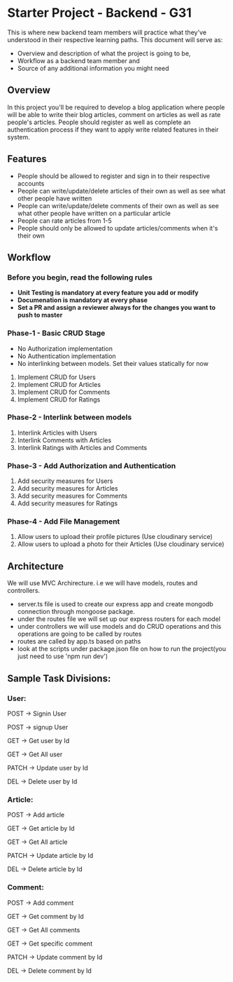 # Starter Project - Backend - G31
This is where new backend team members will practice what they've understood in their respective learning paths. This document will serve as:
- Overview and description of what the project is going to be, 
- Workflow as a backend team member and
- Source of any additional information you might need

## Overview
In this project you'll be required to develop a blog application where people will be able to write their blog articles, comment on articles as well as rate people's articles. 
People should register as well as complete an authentication process if they want to apply write related features in their system.

## Features
- People should be allowed to register and sign in to their respective accounts
- People can write/update/delete articles of their own as well as see what other people have written
- People can write/update/delete comments of their own as well as see what other people have written on a particular article
- People can rate articles from 1-5 
- People should only be allowed to update articles/comments when it's their own

## Workflow 
### Before you begin, read the following rules
- **Unit Testing is mandatory at every feature you add or modify**
- **Documenation is mandatory at every phase**
- **Set a PR and assign a reviewer always for the changes you want to push to master**

### Phase-1 - Basic CRUD Stage
- No Authorization implementation
- No Authentication implementation
- No interlinking between models. Set their values statically for now
1. Implement CRUD for Users
2. Implement CRUD for Articles
3. Implement CRUD for Comments
4. Implement CRUD for Ratings

### Phase-2 - Interlink between models
1. Interlink Articles with Users
2. Interlink Comments with Articles
3. Interlink Ratings with Articles and Comments

### Phase-3 - Add Authorization and Authentication
1. Add security measures for Users
2. Add security measures for Articles
3. Add security measures for Comments
4. Add security measures for Ratings

### Phase-4 - Add File Management
1. Allow users to upload their profile pictures (Use cloudinary service)
2. Allow users to upload a photo for their Articles (Use cloudinary service)

## Architecture
We will use MVC Archirecture. i.e we will have models, routes and controllers.
- server.ts file is used to create our express app and create mongodb connection through mongoose package.
- under the routes file we will set up our express routers for each model
- under controllers we will use models and do CRUD operations and this operations are going to be called by routes
- routes are called by app.ts based on paths
- look at the scripts under package.json file on how to run the project(you just need to use 'npm run dev')

## Sample Task Divisions:

### User:
POST → Signin User

POST -> signup User

GET → Get user by Id

GET → Get All user

PATCH → Update user by Id

DEL → Delete user by Id

### Article:
POST → Add article

GET → Get article by Id

GET → Get All article

PATCH → Update article by Id

DEL → Delete article by Id

### Comment:
POST → Add comment

GET → Get comment by Id

GET → Get All comments

GET → Get specific comment

PATCH → Update comment by Id

DEL → Delete comment by Id
